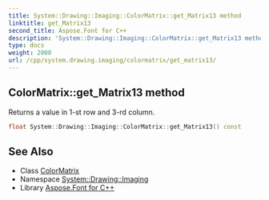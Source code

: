 ```yaml
---
title: System::Drawing::Imaging::ColorMatrix::get_Matrix13 method
linktitle: get_Matrix13
second_title: Aspose.Font for C++
description: 'System::Drawing::Imaging::ColorMatrix::get_Matrix13 method. Returns a value in 1-st row and 3-rd column in C++.'
type: docs
weight: 2000
url: /cpp/system.drawing.imaging/colormatrix/get_matrix13/
---
```

## ColorMatrix::get_Matrix13 method


Returns a value in 1-st row and 3-rd column.

```cpp
float System::Drawing::Imaging::ColorMatrix::get_Matrix13() const
```

## See Also

* Class [ColorMatrix](../)
* Namespace [System::Drawing::Imaging](../../)
* Library [Aspose.Font for C++](../../../)
